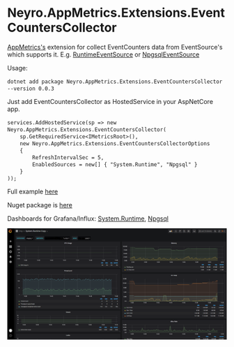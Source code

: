 # Neyro.AppMetrics.Extensions.EventCountersCollector
[AppMetrics's](https://github.com/AppMetrics/AppMetrics) extension for collect EventCounters data from EventSource's which supports it. E.g. [RuntimeEventSource](https://github.com/dotnet/coreclr/blob/release/3.0/src/System.Private.CoreLib/src/System/Diagnostics/Eventing/RuntimeEventSource.cs) or [NpgsqlEventSource](https://github.com/npgsql/npgsql/blob/dev/src/Npgsql/NpgsqlEventSource.cs)

Usage:

```
dotnet add package Neyro.AppMetrics.Extensions.EventCountersCollector --version 0.0.3
```

Just add EventCountersCollector as HostedService in your AspNetCore app.

```
services.AddHostedService(sp => new Neyro.AppMetrics.Extensions.EventCountersCollector(
	sp.GetRequiredService<IMetricsRoot>(),
    new Neyro.AppMetrics.Extensions.EventCountersCollectorOptions
    {
		RefreshIntervalSec = 5,
        EnabledSources = new[] { "System.Runtime", "Npgsql" }
    }
));
```
Full example [here](https://github.com/neyromant/Neyro.AppMetrics.Extensions/tree/develop/src/Neyro.AppMetrics.Extensions.EventCountersCollector/sandbox/ExampleApp)

Nuget package is [here](https://www.nuget.org/packages/Neyro.AppMetrics.Extensions.EventCountersCollector/)

Dashboards for Grafana/Influx: [System.Runtime](https://github.com/neyromant/Neyro.AppMetrics.Extensions/blob/develop/dashboards/grafana_influx/system.runtime.json), [Npgsql](https://github.com/neyromant/Neyro.AppMetrics.Extensions/blob/develop/dashboards/grafana_influx/npgsql.json)

![Example](https://github.com/neyromant/Neyro.AppMetrics.Extensions/blob/develop/dashboards/grafana_influx/screen.PNG)

